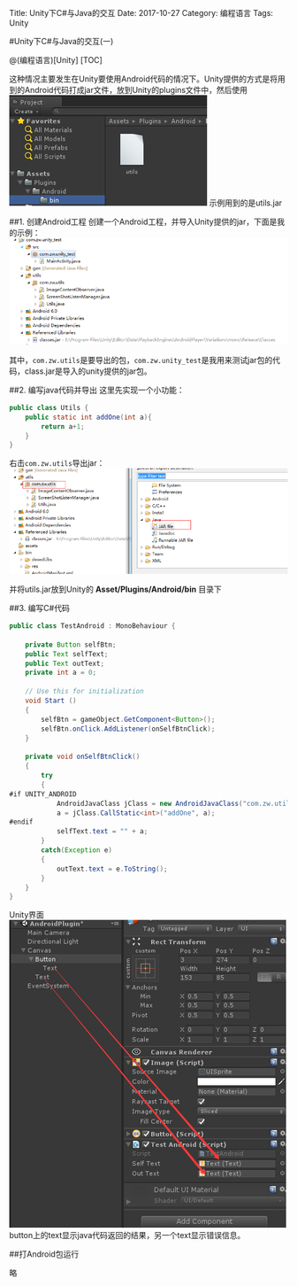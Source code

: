 Title: Unity下C#与Java的交互
Date: 2017-10-27
Category: 编程语言
Tags: Unity


#Unity下C#与Java的交互(一)

@(编程语言)[Unity]
[TOC]

这种情况主要发生在Unity要使用Android代码的情况下。Unity提供的方式是将用到的Android代码打成jar文件，放到Unity的plugins文件中，然后使用
![Alt text](./1509070611569.png)
示例用到的是utils.jar


##1. 创建Android工程
创建一个Android工程，并导入Unity提供的jar，下面是我的示例：
![Alt text](./1509070478123.png)

其中，`com.zw.utils`是要导出的包，`com.zw.unity_test`是我用来测试jar包的代码，class.jar是导入的unity提供的jar包。

##2. 编写java代码并导出
这里先实现一个小功能：

```java
public class Utils {
	public static int addOne(int a){
    	return a+1;
    }
}
```
右击`com.zw.utils`导出jar：
![Alt text](./1509071051400.png)

并将utils.jar放到Unity的 **Asset/Plugins/Android/bin** 目录下

##3. 编写C#代码

```java
public class TestAndroid : MonoBehaviour {

    private Button selfBtn;
    public Text selfText;
    public Text outText;
    private int a = 0;

	// Use this for initialization
	void Start ()
    {
        selfBtn = gameObject.GetComponent<Button>();
        selfBtn.onClick.AddListener(onSelfBtnClick);
    }

    private void onSelfBtnClick()
    {
        try
        {
#if UNITY_ANDROID
            AndroidJavaClass jClass = new AndroidJavaClass("com.zw.utils.Utils");
            a = jClass.CallStatic<int>("addOne", a);
#endif
            selfText.text = "" + a;
        }
        catch(Exception e)
        {
            outText.text = e.ToString();
        }
    }
}
```
Unity界面
![Alt text](./1509071407810.png)
button上的text显示java代码返回的结果，另一个text显示错误信息。

##打Android包运行

略





